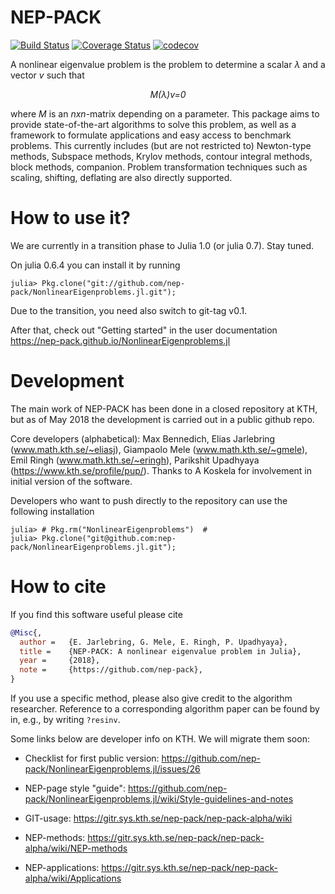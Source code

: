 # NEP-PACK

[![Build Status](https://img.shields.io/travis/nep-pack/NonlinearEigenproblems.jl.svg)](https://travis-ci.org/nep-pack/NonlinearEigenproblems.jl)
[![Coverage Status](https://img.shields.io/coveralls/github/nep-pack/NonlinearEigenproblems.jl.svg?label=coveralls)](https://coveralls.io/github/nep-pack/NonlinearEigenproblems.jl?branch=master)
[![codecov](https://img.shields.io/codecov/c/github/nep-pack/NonlinearEigenproblems.jl.svg?label=codecov)](https://codecov.io/gh/nep-pack/NonlinearEigenproblems.jl)

A nonlinear eigenvalue problem is the problem to determine a scalar *λ* and a vector *v* such that
*<p align="center">M(λ)v=0</p>*
where *M* is an *nxn*-matrix depending on a parameter. This package aims to provide state-of-the-art algorithms to solve this problem, as well as a framework to formulate applications and easy access to benchmark problems. This currently includes (but are not restricted to) Newton-type methods, Subspace methods, Krylov methods, contour integral methods, block methods, companion. Problem transformation techniques such as scaling, shifting, deflating are also directly supported.  

# How to use it?


We are currently in a transition phase to Julia 1.0 (or julia 0.7). Stay tuned.

On julia 0.6.4 you can install it by running
```
julia> Pkg.clone("git://github.com/nep-pack/NonlinearEigenproblems.jl.git");
```
Due to the transition, you need also switch to git-tag v0.1. 

After that, check out "Getting started" in the user documentation
https://nep-pack.github.io/NonlinearEigenproblems.jl


# Development

The main work of NEP-PACK has been done in a closed repository at KTH, but as of May 2018 the development is carried out in a public github repo.

Core developers (alphabetical): Max Bennedich, Elias Jarlebring (www.math.kth.se/~eliasj), Giampaolo Mele (www.math.kth.se/~gmele), Emil Ringh (www.math.kth.se/~eringh), Parikshit Upadhyaya (https://www.kth.se/profile/pup/). Thanks to A Koskela for involvement in initial version of the software.

Developers who want to push directly to the repository can use the following installation
```
julia> # Pkg.rm("NonlinearEigenproblems")  #
julia> Pkg.clone("git@github.com:nep-pack/NonlinearEigenproblems.jl.git");
```

# How to cite

If you find this software useful please cite

```bibtex
@Misc{,
  author = 	 {E. Jarlebring, G. Mele, E. Ringh, P. Upadhyaya},
  title = 	 {NEP-PACK: A nonlinear eigenvalue problem in Julia},
  year = 	 {2018},
  note = 	 {https://github.com/nep-pack},
}
```
If you use a specific method, please also give credit to the algorithm researcher.
Reference to a corresponding algorithm paper can be found by in, e.g., by writing `?resinv`.

Some links below are developer info on KTH. We will migrate them soon:


* Checklist for first public version: https://github.com/nep-pack/NonlinearEigenproblems.jl/issues/26

* NEP-page style "guide": https://github.com/nep-pack/NonlinearEigenproblems.jl/wiki/Style-guidelines-and-notes

* GIT-usage: https://gitr.sys.kth.se/nep-pack/nep-pack-alpha/wiki

* NEP-methods: https://gitr.sys.kth.se/nep-pack/nep-pack-alpha/wiki/NEP-methods

* NEP-applications: https://gitr.sys.kth.se/nep-pack/nep-pack-alpha/wiki/Applications
